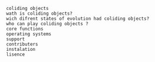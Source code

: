 	coliding objects 
	wath is coliding objects?
	wich difrent states of evolution had coliding objects?
	who can play coliding objects ?
	core functions
	operating systems
	support
	contributers 
	instalation
	lisence
